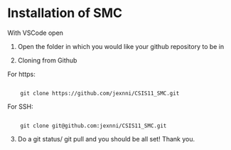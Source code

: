 # Installation of SMC

With VSCode open

1. Open the folder in which you would like your github repository to be in

2. Cloning from Github


For https:
```

    git clone https://github.com/jexnni/CSIS11_SMC.git

```

For SSH:
```

    git clone git@github.com:jexnni/CSIS11_SMC.git

```

3. Do a git status/ git pull and you should be all set! Thank you.